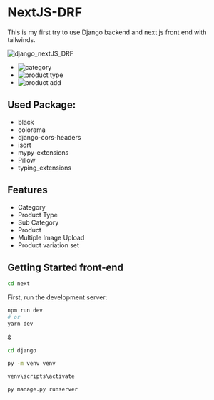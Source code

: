 # NextJS-DRF

This is my first try to use Django backend and next js front end with tailwinds.

![django_nextJS_DRF](https://github.com/mushfiqur-rahman/django_nextJS_DRF/assets/26889268/1a6ac918-52a9-4939-8148-361021247b95)

* ![category](https://github.com/mushfiqur-rahman/django_nextJS_DRF/assets/26889268/efb34984-1397-4632-8899-1367bae8462c)
* ![product type](https://github.com/mushfiqur-rahman/django_nextJS_DRF/assets/26889268/5010cb57-29ec-4f20-b855-13508c403725)
* ![product add](https://github.com/mushfiqur-rahman/django_nextJS_DRF/assets/26889268/45f3a0af-27f6-40d4-969c-30beedc6638c)



## Used Package:

- black
- colorama
- django-cors-headers
- isort
- mypy-extensions
- Pillow
- typing_extensions

## Features

- Category
- Product Type
- Sub Category
- Product
- Multiple Image Upload
- Product variation set

## Getting Started front-end

```bash script
cd next
```

First, run the development server:

```bash script
npm run dev
# or
yarn dev
```

&

```bash script
cd django
```

```bash script
py -m venv venv
```

```bash script
venv\scripts\activate
```

```bash script
py manage.py runserver
```
